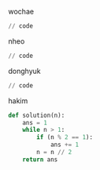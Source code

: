 wochae
```py
// code
```
nheo
```py
// code
```
donghyuk
```py
// code
```
hakim
```py
def solution(n):
    ans = 1
    while n > 1:
        if (n % 2 == 1):
            ans += 1
        n = n // 2
    return ans
```

